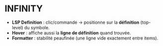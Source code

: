 
# INFINITY

- **LSP Definition** : clic/commande → positionne sur la **définition** (top-level) du symbole.
- **Hover** : affiche aussi la **ligne de définition** quand trouvée.
- **Formatter** : stabilité peaufinée (une ligne vide exactement entre items).
